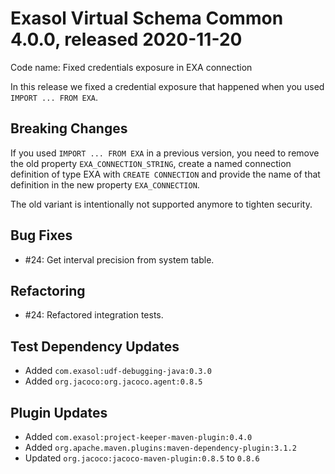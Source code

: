 # Exasol Virtual Schema Common 4.0.0, released 2020-11-20

Code name: Fixed credentials exposure in EXA connection

In this release we fixed a credential exposure that happened when you used `IMPORT ... FROM EXA`.

## Breaking Changes

If you used `IMPORT ... FROM EXA` in a previous version, you need to remove the old property `EXA_CONNECTION_STRING`,
create a named connection definition of type EXA with `CREATE CONNECTION` and provide the name of that definition in the
new property `EXA_CONNECTION`.

The old variant is intentionally not supported anymore to tighten security.

## Bug Fixes

* #24: Get interval precision from system table.

## Refactoring

* #24: Refactored integration tests.

## Test Dependency Updates

* Added `com.exasol:udf-debugging-java:0.3.0`
* Added `org.jacoco:org.jacoco.agent:0.8.5`

## Plugin Updates

* Added `com.exasol:project-keeper-maven-plugin:0.4.0`
* Added `org.apache.maven.plugins:maven-dependency-plugin:3.1.2`
* Updated `org.jacoco:jacoco-maven-plugin:0.8.5` to `0.8.6`